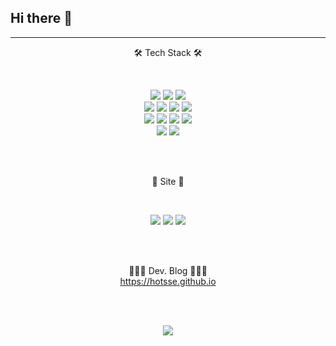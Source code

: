  ## Hi there 👋


 ---


<p align="center">
🛠 Tech Stack 🛠
</p>
<br/>
 
<p align="center">
 <img src="https://img.shields.io/badge/Java-inactive?style=flat-square&logo=OpenJDK&logoColor=white"/>
 <img src="https://img.shields.io/badge/Spring-6DB33F?style=flat-square&logo=Spring&logoColor=white"/>
 <img src="https://img.shields.io/badge/Spring%20Boot-6DB33F?style=flat-square&logo=SpringBoot&logoColor=white"/>
 <br/>
 <img src="https://img.shields.io/badge/JavaScript-F7DF1E?style=flat-square&logo=JavaScript&logoColor=white"/>
 <img src="https://img.shields.io/badge/TypeScript-important?style=flat-square&logo=TypeScript&logoColor=white"/>
 <img src="https://img.shields.io/badge/React-61DAFB?style=flat-square&logo=React&logoColor=white"/> 
 <img src="https://img.shields.io/badge/Vue.js-4FC08D?style=flat-square&logo=Vue.js&logoColor=white"/> 
 <br/>
 <img src="https://img.shields.io/badge/Hibernate-blueviolet?style=flat-square&logo=Hibernate&logoColor=white"/>
 <img src="https://img.shields.io/badge/PostgreSQL-white?style=flat-square&logo=PostgreSQL&logoColor=4169E1"/>
 <img src="https://img.shields.io/badge/Oracle-red?style=flat-square&logo=Oracle&logoColor=white"/>
 <img src="https://img.shields.io/badge/MySQL-9cf?style=flat-square&logo=MySQL&logoColor=white"/>
 <br/>
 <img src="https://img.shields.io/badge/Docker-2496ED?style=flat-square&logo=Docker&logoColor=white"/>
 <img src="https://img.shields.io/badge/Kubernetes-326CE5?style=flat-square&logo=Kubernetes&logoColor=white"/>
</p>

<br/><br/>

<p align="center">
🤔 Site 🤔
</p>
<br/>
<p align="center">
 <a href="https://github.com/Hotsse"><img src="https://img.shields.io/badge/Git-black?style=flat-square&logo=Git&logoColor=white&link=https://github.com/Hotsse"/></a>
 <a href="https://hotsse.github.io"><img src="https://img.shields.io/badge/Blog-brightgreen?style=flat-square&logo=Bloglovin&logoColor=white&link=https://hotsse.github.io"/></a>
 <a href="dkdlrja@gmail.com"><img src="https://img.shields.io/badge/Gmail-d14836?style=flat-square&logo=Gmail&logoColor=white"/></a> 
</p>

<br/><br/>

<p align="center">
 🧑🏻‍💻 Dev. Blog 🧑🏻‍💻<br/>
 <a href="https://hotsse.github.io" target="_blank">https://hotsse.github.io</a>
</p>

<br/><br/>

<p align="center">
<img src="https://github-readme-stats.vercel.app/api?username=Hotsse&theme=tokyonight"/>
</p>
